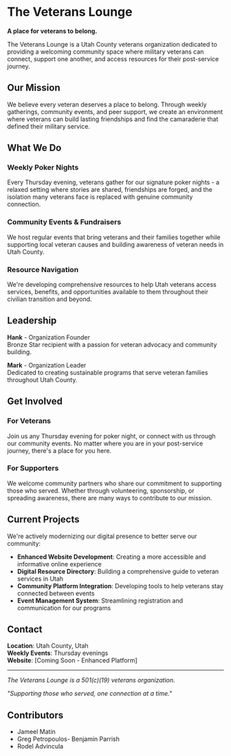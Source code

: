 # The Veterans Lounge

**A place for veterans to belong.**

The Veterans Lounge is a Utah County veterans organization dedicated to providing a welcoming community space where military veterans can connect, support one another, and access resources for their post-service journey.

## Our Mission

We believe every veteran deserves a place to belong. Through weekly gatherings, community events, and peer support, we create an environment where veterans can build lasting friendships and find the camaraderie that defined their military service.

## What We Do

### Weekly Poker Nights
Every Thursday evening, veterans gather for our signature poker nights - a relaxed setting where stories are shared, friendships are forged, and the isolation many veterans face is replaced with genuine community connection.

### Community Events & Fundraisers
We host regular events that bring veterans and their families together while supporting local veteran causes and building awareness of veteran needs in Utah County.

### Resource Navigation
We're developing comprehensive resources to help Utah veterans access services, benefits, and opportunities available to them throughout their civilian transition and beyond.

## Leadership

**Hank** - Organization Founder  
Bronze Star recipient with a passion for veteran advocacy and community building.

**Mark** - Organization Leader  
Dedicated to creating sustainable programs that serve veteran families throughout Utah County.

## Get Involved

### For Veterans
Join us any Thursday evening for poker night, or connect with us through our community events. No matter where you are in your post-service journey, there's a place for you here.

### For Supporters
We welcome community partners who share our commitment to supporting those who served. Whether through volunteering, sponsorship, or spreading awareness, there are many ways to contribute to our mission.

## Current Projects

We're actively modernizing our digital presence to better serve our community:

- **Enhanced Website Development**: Creating a more accessible and informative online experience
- **Digital Resource Directory**: Building a comprehensive guide to veteran services in Utah
- **Community Platform Integration**: Developing tools to help veterans stay connected between events
- **Event Management System**: Streamlining registration and communication for our programs

## Contact

**Location**: Utah County, Utah  
**Weekly Events**: Thursday evenings  
**Website**: [Coming Soon - Enhanced Platform]

---

*The Veterans Lounge is a 501(c)(19) veterans organization.*

*"Supporting those who served, one connection at a time."*

## Contributors

- Jameel Matin
- Greg Petropoulos- Benjamin Parrish
- Rodel Advincula
